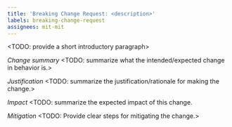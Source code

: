 ```yaml
---
title: 'Breaking Change Request: <description>'
labels: breaking-change-request
assignees: mit-mit
---
```


<TODO: provide a short introductory paragraph>

*Change summary* 
<TODO: summarize what the intended/expected change in behavior is.>

*Justification*
<TODO: summarize the justification/rationale for making the change.>

*Impact*
<TODO: summarize the expected impact of this change.

*Mitigation*
<TODO: Provide clear steps for mitigating the change.>
